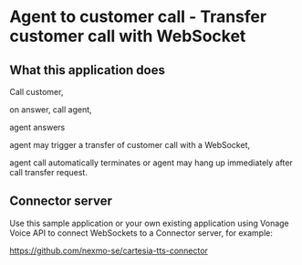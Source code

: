 # Agent to customer call - Transfer customer call with WebSocket

## What this application does

Call customer,

on answer, call agent,

agent answers

agent may trigger a transfer of customer call with a WebSocket,

agent call automatically terminates or agent may hang up immediately after call transfer request.

## Connector server

Use this sample application or your own existing application using Vonage Voice API to connect WebSockets to a Connector server, for example:

https://github.com/nexmo-se/cartesia-tts-connector





